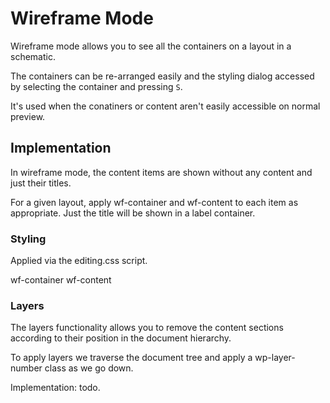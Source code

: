 # Wireframe Mode

Wireframe mode allows you to see all the containers on a layout in a schematic.

The containers can be re-arranged easily and the styling dialog accessed by selecting the container and pressing `S`.

It's used when the conatiners or content aren't easily accessible on normal preview.

## Implementation

In wireframe mode, the content items are shown without any content and just their titles.

For a given layout, apply wf-container and wf-content to each item as appropriate. Just the title will be shown in a label container.

### Styling

Applied via the editing.css script. 

wf-container 
wf-content

### Layers

The layers functionality allows you to remove the content sections according to their position in the document hierarchy.

To apply layers we traverse the document tree and apply a wp-layer-number class as we go down.

Implementation: todo.